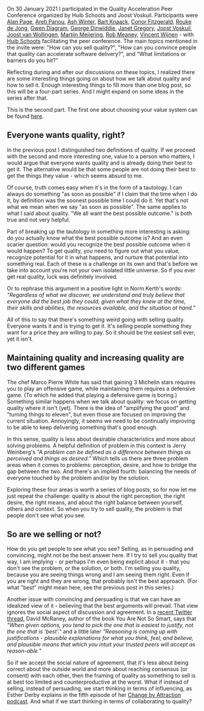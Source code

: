 <!--
.. title: Thinking about quality: who doesn't want quality?
.. slug: who-doesnt-want-quality
.. date: 2021-02-25 12:34:08 UTC+01:00
.. tags: peer conferences, quality, quality engineering
.. category: quality
.. link: 
.. description:
.. type: text
-->

On 30 January 2021 I participated in the Quality Acceleration Peer Conference organized by Huib Schoots and Joost Voskuil. Participants were [Alan Page](https://twitter.com/alanpage), [Areti Panou](https://twitter.com/unremarkableQA), [Ash Winter](https://twitter.com/northern_tester), [Bart Knaack](https://twitter.com/btknaack), [Conor Fitzgerald](https://twitter.com/conorfi), [Rouke de Jong](https://twitter.com/roukedejong), [Gwen Diagram](https://twitter.com/gwendiagram), [George Dinwiddie](https://twitter.com/gdinwiddie), [Janet Gregory](https://twitter.com/janetgregoryca), [Joost Voskuil](https://twitter.com/joost_voskuil), [Joost van Wollingen](https://twitter.com/jpjwolli), [Martijn Meijering](https://twitter.com/mmeijeri), [Rob Meaney](https://twitter.com/robmeaney), [Vincent Wijnen](https://twitter.com/vinwijnl) - with [Huib Schoots](https://twitter.com/huibschoots) facilitating the peer conference. The main topics mentioned in the invite were: "How can you sell quality?", "How can you convince people that quality can accelerate software delivery?", and "What limitations or barriers do you hit?"

Reflecting during and after our discussions on these topics, I realized there are some interesting things going on about how we talk about quality and how to sell it. Enough interesting things to fill more than one blog post, so this will be a four-part series. And I might expand on some ideas in the series after that.

This is the second part. The first one about choosing your value system can be found [here](link://slug/choosing-your-value-system).


## Everyone wants quality, right?
In the previous post I distinguished two definitions of quality. If we proceed with the second and more interesting one, value to a person who matters, I would argue that everyone wants quality and is already doing their best to get it. The alternative would be that some people are not doing their best to get the things they value - which seems absurd to me.

<!-- TEASER_END -->

Of course, truth comes easy when it's in the form of a tautology. I can always do something "as soon as possible" if I claim that the time when I do it, by definition was the soonest possible time I could do it. Yet that's not what we mean when we say "as soon as possible". The same applies to what I said about quality. "We all want the best possible outcome." is both true and not very helpful.

Part of breaking up the tautology in something more interesting is asking: do you actually know what the best possible outcome is? And an even scarier question: would you recognize the best possible outcome when it would happen? To get quality, you need to figure out what you value, recognize potential for it in what happens, and nurture that potential into something real. Each of these is a challenge on its own and that's before we take into account you're not your own isolated little universe. So if you ever get real quality, luck was definitely involved.

Or to rephrase this argument in a positive light in Norm Kerth's words: *"Regardless of what we discover, we understand and truly believe that everyone did the best job they could, given what they knew at the time, their skills and abilities, the resources available, and the situation at hand."*

All of this to say that there's something weird going with selling quality. Everyone wants it and is trying to get it. It's selling people something they want for a price they are willing to pay. So it should be the easiest sell ever, yet it isn't.


## Maintaining quality and increasing quality are two different games
The chef Marco Pierre White has said that gaining 3 Michelin stars requires you to play an offensive game, while maintaining them requires a defensive game. (To which he added that playing a defensive game is boring.) Something similar happens when we talk about quality: we focus on getting quality where it isn't (yet). There is the idea of "amplifying the good" and "turning things to eleven", but even those are focused on improving the current situation. Annoyingly, it seems we need to be continually improving to be able to keep delivering something that's good enough.

In this sense, quality is less about desirable characteristics and more about solving problems. A helpful definition of problem in this context is Jerry Weinberg's *"A problem can be defined as a difference between things as perceived and things as desired."* Which tells us there are three problem areas when it comes to problems: perception, desire, and how to bridge the gap between the two. And there's an implied fourth: balancing the needs of everyone touched by the problem and/or by the solution.

Exploring these four areas is worth a series of blog posts, so for now let me just repeat the challenge: quality is about the right perception, the right desire, the right means, and about the right balance between yourself, others and context. So when you try to sell quality, the problem is that people don't see what you see.


## So are we selling or not?
How do you get people to see what you see? Selling, as in persuading and convincing, might not be the best answer here. If I try to sell you quality that way, I am implying - or perhaps I'm even being explicit about it - that you don't see the problem, or the solution, or both. I'm selling you quality, because you are seeing things wrong and I am seeing them right. Even if you are right and they are wrong, that probably isn't the best approach. (For what "best" might mean here, see the previous post in this series.)

Another issue with convincing and persuading is that we can have an idealized view of it - believing that the best arguments will prevail. That view ignores the social aspect of discussion and agreement. In a [recent Twitter thread](https://twitter.com/davidmcraney/status/1358139035420622851), David McRaney, author of the book You Are Not So Smart, says that *"When given options, you tend to pick the one that is easiest to justify, not the one that is 'best'."* and a little later *"Reasoning is coming up with justifications - plausible explanations for what you think, feel, and believe, and plausible means that which you intuit your trusted peers will accept as reason-able."*

So if we accept the social nature of agreement, that it's less about being correct about the outside world and more about reaching consensus (or consent) with each other, then the framing of quality as something to sell is at best too limited and counterproductive at the worst. What if instead of selling, instead of persuading, we start thinking in terms of influencing, as Esther Derby explains in the fifth episode of her [Change by Attraction podcast](https://www.estherderby.com/podcasts-interviews/). And what if we start thinking in terms of collaborating to quality?

